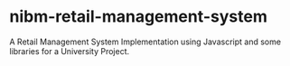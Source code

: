 # nibm-retail-management-system
A Retail Management System Implementation using Javascript and some libraries for a University Project.
